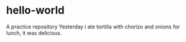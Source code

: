 # hello-world
A practice repository
Yesterday i ate tortilla with chorizo and onions for lunch, it was delicious.
